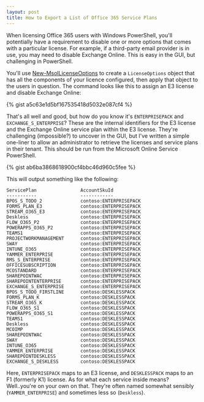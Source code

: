 ```yaml
---
layout: post
title: How to Export a List of Office 365 Service Plans
---
```


When licensing Office 365 users with Windows PowerShell, you'll potentially 
have a requirement to disable one or more options that comes with a 
particular license. For example, if a third-party email provider is in use,
you may need to disable Exchange Online. This is easy in the GUI, but 
challenging in PowerShell.

You'll use [New-MsolLicenseOptions](https://docs.microsoft.com/en-us/powershell/module/msonline/new-msollicenseoptions?view=azureadps-1.0) 
to create a `LicenseOptions` object that has all the components of your licence
configured, then apply that object to the users in question. The command looks
like this to assign an E3 license and disable Exchange Online:

{% gist a5c63e1d5bf167535418d5032e087cf4 %}    

That's all well and good, but how do you know it's `ENTERPRISEPACK` and 
`EXCHANGE_S_ENTERPRISE`? These are the internal identifiers for the E3 license 
and the Exchange Online service plan within the E3 license. They're challenging
(impossible?) to uncover in the GUI, but I've written a simple one-liner to 
allow an administrator to retrieve the licenses and service plans in their
tenant. This should be run from the Microsoft Online Service PowerShell.

{% gist ab6ba3868618900cf4bbc46d960c5fee %}

This will output something like the following:

    ServicePlan                AccountSkuId
    -----------                ------------
    BPOS_S_TODO_2              contoso:ENTERPRISEPACK
    FORMS_PLAN_E3              contoso:ENTERPRISEPACK
    STREAM_O365_E3             contoso:ENTERPRISEPACK
    Deskless                   contoso:ENTERPRISEPACK
    FLOW_O365_P2               contoso:ENTERPRISEPACK
    POWERAPPS_O365_P2          contoso:ENTERPRISEPACK
    TEAMS1                     contoso:ENTERPRISEPACK
    PROJECTWORKMANAGEMENT      contoso:ENTERPRISEPACK
    SWAY                       contoso:ENTERPRISEPACK
    INTUNE_O365                contoso:ENTERPRISEPACK
    YAMMER_ENTERPRISE          contoso:ENTERPRISEPACK
    RMS_S_ENTERPRISE           contoso:ENTERPRISEPACK
    OFFICESUBSCRIPTION         contoso:ENTERPRISEPACK
    MCOSTANDARD                contoso:ENTERPRISEPACK
    SHAREPOINTWAC              contoso:ENTERPRISEPACK
    SHAREPOINTENTERPRISE       contoso:ENTERPRISEPACK
    EXCHANGE_S_ENTERPRISE      contoso:ENTERPRISEPACK
    BPOS_S_TODO_FIRSTLINE      contoso:DESKLESSPACK
    FORMS_PLAN_K               contoso:DESKLESSPACK
    STREAM_O365_K              contoso:DESKLESSPACK
    FLOW_O365_S1               contoso:DESKLESSPACK
    POWERAPPS_O365_S1          contoso:DESKLESSPACK
    TEAMS1                     contoso:DESKLESSPACK
    Deskless                   contoso:DESKLESSPACK
    MCOIMP                     contoso:DESKLESSPACK
    SHAREPOINTWAC              contoso:DESKLESSPACK
    SWAY                       contoso:DESKLESSPACK
    INTUNE_O365                contoso:DESKLESSPACK
    YAMMER_ENTERPRISE          contoso:DESKLESSPACK
    SHAREPOINTDESKLESS         contoso:DESKLESSPACK
    EXCHANGE_S_DESKLESS        contoso:DESKLESSPACK

Here, `ENTERPRISEPACK` maps to an E3 license, and `DESKLESSPACK` maps to an F1 (formerly K1) license. As for what each service inside means? Well..you're on your own on that. They're often named somewhat sensibly (`YAMMER_ENTERPRISE`) and sometimes less so (`Deskless`).
